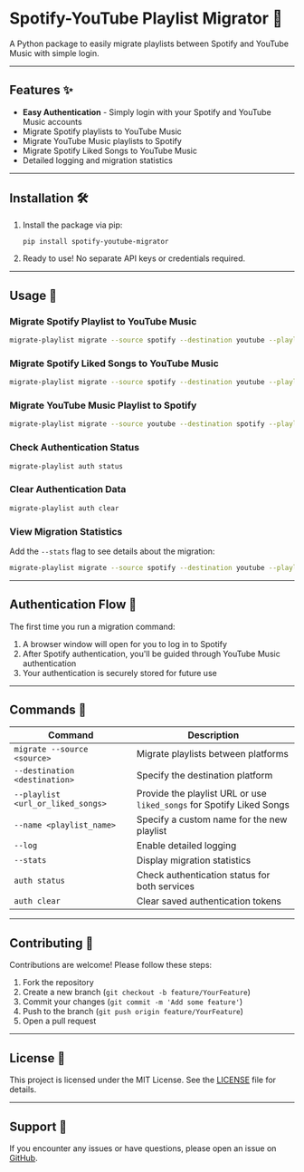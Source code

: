 # Spotify-YouTube Playlist Migrator 🎵

A Python package to easily migrate playlists between Spotify and YouTube Music with simple login.

---

## Features ✨

- **Easy Authentication** - Simply login with your Spotify and YouTube Music accounts
- Migrate Spotify playlists to YouTube Music
- Migrate YouTube Music playlists to Spotify
- Migrate Spotify Liked Songs to YouTube Music
- Detailed logging and migration statistics

---

## Installation 🛠️

1. Install the package via pip:
   ```bash
   pip install spotify-youtube-migrator
   ```

2. Ready to use! No separate API keys or credentials required.

---

## Usage 🚀

### Migrate Spotify Playlist to YouTube Music

```bash
migrate-playlist migrate --source spotify --destination youtube --playlist <playlist_url> --name "My Playlist"
```

### Migrate Spotify Liked Songs to YouTube Music

```bash
migrate-playlist migrate --source spotify --destination youtube --playlist liked_songs --name "My Liked Songs"
```

### Migrate YouTube Music Playlist to Spotify

```bash
migrate-playlist migrate --source youtube --destination spotify --playlist <playlist_url> --name "My Playlist"
```

### Check Authentication Status

```bash
migrate-playlist auth status
```

### Clear Authentication Data

```bash
migrate-playlist auth clear
```

### View Migration Statistics

Add the `--stats` flag to see details about the migration:

```bash
migrate-playlist migrate --source spotify --destination youtube --playlist <playlist_url> --stats
```

---

## Authentication Flow 🔐

The first time you run a migration command:

1. A browser window will open for you to log in to Spotify
2. After Spotify authentication, you'll be guided through YouTube Music authentication
3. Your authentication is securely stored for future use

---

## Commands 📜

| Command | Description |
|---------|-------------|
| `migrate --source <source>` | Migrate playlists between platforms |
| `--destination <destination>` | Specify the destination platform |
| `--playlist <url_or_liked_songs>` | Provide the playlist URL or use `liked_songs` for Spotify Liked Songs |
| `--name <playlist_name>` | Specify a custom name for the new playlist |
| `--log` | Enable detailed logging |
| `--stats` | Display migration statistics |
| `auth status` | Check authentication status for both services |
| `auth clear` | Clear saved authentication tokens |

---

## Contributing 🤝

Contributions are welcome! Please follow these steps:
1. Fork the repository
2. Create a new branch (`git checkout -b feature/YourFeature`)
3. Commit your changes (`git commit -m 'Add some feature'`)
4. Push to the branch (`git push origin feature/YourFeature`)
5. Open a pull request

---

## License 📄

This project is licensed under the MIT License. See the [LICENSE](LICENSE) file for details.

---

## Support 💬

If you encounter any issues or have questions, please open an issue on [GitHub](https://github.com/manojk0303/spotify-youtube-migrator/issues).
